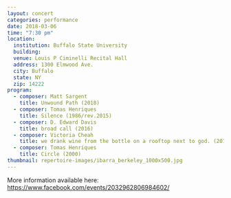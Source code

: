 ```yaml
---
layout: concert
categories: performance
date: 2018-03-06
time: "7:30 pm"
location:
  institution: Buffalo State University
  building:
  venue: Louis P Ciminelli Recital Hall
  address: 1300 Elmwood Ave.
  city: Buffalo
  state: NY
  zip: 14222
program:
  - composer: Matt Sargent
    title: Unwound Path (2018)
  - composer: Tomas Henriques
    title: Silence (1986/rev.2015)
  - composer: D. Edward Davis
    title: broad call (2016)
  - composer: Victoria Cheah
    title: we drank wine from the bottle on a rooftop next to god. (2017)
  - composer: Tomas Henriques
    title: Circle (2000)
thumbnail: repertoire-images/ibarra_berkeley_1000x500.jpg
---
```


More information available here: <a href="https://www.facebook.com/events/2032962806984602/" target="blank">https://www.facebook.com/events/2032962806984602/ </a>

<!-- should we have a separate field for ticket sales and time -->
